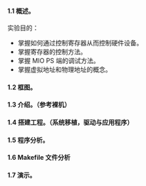 #### 1.1 概述。
实验目的：
- 掌握如何通过控制寄存器从而控制硬件设备。
- 掌握寄存器的控制方法。
- 掌握 MIO PS 端的调试方法。
- 掌握虚拟地址和物理地址的概念。

#### 1.2 框图。

#### 1.3 介绍。（参考裸机）

#### 1.4 搭建工程。（系统移植，驱动与应用程序）

#### 1.5 程序分析。

#### 1.6 Makefile 文件分析

#### 1.7 演示。

